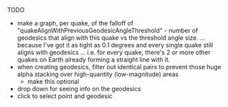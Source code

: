 TODO
- make a graph, per quake, of the falloff of "quakeAlignWithPreviousGeodesicAngleThreshold" - number of geodesics that align with this quake vs the threshold angle size.
	... because I've got it as tight as 0.1 degrees and every single quake still aligns with geodesics ... i.e. for every quake, there's 2 or more other quakes on Earth already forming a straight line with it.
- when creating geodesics, filter out identical pairs to prevent those huge alpha stacking over high-quantity (low-magnitude) areas
	- make this optional
- drop down for seeing info on the geodesics
- click to select point and geodesic
